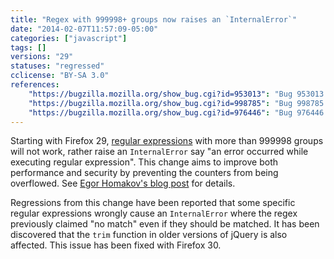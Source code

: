 ```yaml
---
title: "Regex with 999998+ groups now raises an `InternalError`"
date: "2014-02-07T11:57:09-05:00"
categories: ["javascript"]
tags: []
versions: "29"
statuses: "regressed"
cclicense: "BY-SA 3.0"
references:
    "https://bugzilla.mozilla.org/show_bug.cgi?id=953013": "Bug 953013 – Regexp groups can overflow some counter"
    "https://bugzilla.mozilla.org/show_bug.cgi?id=998785": "Bug 998785 – an error occurred while executing regular expression"
    "https://bugzilla.mozilla.org/show_bug.cgi?id=976446": "Bug 976446 – Replace YARR with irregexp"
---
```

Starting with Firefox 29, [regular expressions](https://developer.mozilla.org/en-US/docs/Web/JavaScript/Guide/Regular_Expressions) with more than 999998 groups will not work, rather raise an `InternalError` say "an error occurred while executing regular expression". This change aims to improve both performance and security by preventing the counters from being overflowed. See [Egor Homakov's blog post](http://homakov.blogspot.ca/2013/12/regexp-groups-overflow-in-ff.html) for details.

Regressions from this change have been reported that some specific regular expressions wrongly cause an `InternalError` where the regex previously claimed "no match" even if they should be matched. It has been discovered that the `trim` function in older versions of jQuery is also affected. This issue has been fixed with Firefox 30.
